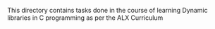 This directory contains tasks done in the course of learning Dynamic libraries in C programming as per the ALX Curriculum
